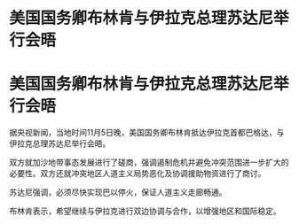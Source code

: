 # 美国国务卿布林肯与伊拉克总理苏达尼举行会晤

# 美国国务卿布林肯与伊拉克总理苏达尼举行会晤

据央视新闻，当地时间11月5日晚，美国国务卿布林肯抵达伊拉克首都巴格达，与伊拉克总理苏达尼举行会晤。

双方就加沙地带事态发展进行了磋商，强调遏制危机并避免冲突范围进一步扩大的必要性。双方还就冲突地区人道主义局势恶化及协调援助物资进行了商讨。

苏达尼强调，必须尽快实现巴以停火，保证人道主义走廊畅通。

布林肯表示，希望继续与伊拉克进行双边协调与合作，以增强地区和国际稳定。

